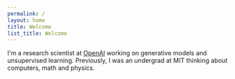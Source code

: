 ```yaml
---
permalink: /
layout: home
title: Welcome
list_title: Welcome
---
```


I'm a research scientist at [OpenAI][openai] working on generative models and unsupervised learning. Previously, I was an undergrad at MIT thinking about computers, math and physics. 

[openai]: https://openai.com
